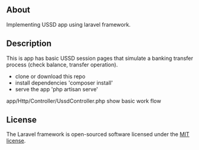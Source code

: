 <!-- <p align="center"><img src="https://laravel.com/assets/img/components/logo-laravel.svg"></p>

<p align="center">
<a href="https://travis-ci.org/laravel/framework"><img src="https://travis-ci.org/laravel/framework.svg" alt="Build Status"></a>
<a href="https://packagist.org/packages/laravel/framework"><img src="https://poser.pugx.org/laravel/framework/d/total.svg" alt="Total Downloads"></a>
<a href="https://packagist.org/packages/laravel/framework"><img src="https://poser.pugx.org/laravel/framework/v/stable.svg" alt="Latest Stable Version"></a>
<a href="https://packagist.org/packages/laravel/framework"><img src="https://poser.pugx.org/laravel/framework/license.svg" alt="License"></a>
</p> -->

## About

Implementing USSD app using laravel framework.
## Description
This is app has basic USSD session pages that simulate a banking transfer process (check balance, transfer operation).
- clone or download this repo
- install dependencies 'composer install'
- serve the app 'php artisan serve'

app/Http/Controller/UssdController.php
show basic work flow

## License

The Laravel framework is open-sourced software licensed under the [MIT license](https://opensource.org/licenses/MIT).
